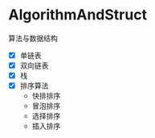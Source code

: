 # AlgorithmAndStruct
算法与数据结构

- [x] 单链表
- [x] 双向链表
- [x] 栈
- [x] 排序算法
    - 快排排序
    - 冒泡排序
    - 选择排序
    - 插入排序
